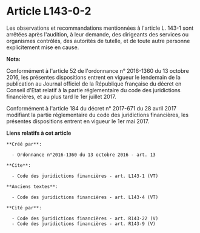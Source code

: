 # Article L143-0-2

Les observations et recommandations mentionnées à l'article L. 143-1 sont arrêtées après l'audition, à leur demande, des
dirigeants des services ou organismes contrôlés, des autorités de tutelle, et de toute autre personne explicitement mise en
cause.

**Nota:**

Conformément à l'article 52 de l'ordonnance n° 2016-1360 du 13 octobre 2016, les présentes dispositions entrent en vigueur le
lendemain de la publication au Journal officiel de la République française du décret en Conseil d'Etat relatif à la partie
réglementaire du code des juridictions financières, et au plus tard le 1er juillet 2017.

Conformément à l'article 184 du décret n° 2017-671 du 28 avril 2017 modifiant la partie réglementaire du code des
juridictions financières, les présentes dispositions entrent en vigueur le 1er mai 2017.

**Liens relatifs à cet article**

	**Créé par**:

	  - Ordonnance n°2016-1360 du 13 octobre 2016 - art. 13

	**Cite**:

	  - Code des juridictions financières - art. L143-1 (VT)

	**Anciens textes**:

	  - Code des juridictions financières - art. L143-4 (VT)

	**Cité par**:

	  - Code des juridictions financières - art. R143-22 (V)
	  - Code des juridictions financières - art. R143-9 (V)
